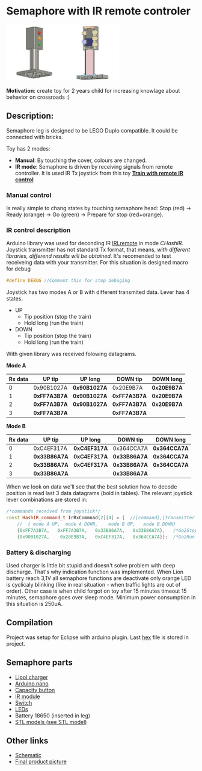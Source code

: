 # Semaphore with IR remote controler
<img src="https://github.com/JanZChlumu/Kids-Semaphore/blob/master/STL%20model/sem_view.png" width="150" height="150"><img src="https://github.com/JanZChlumu/Kids-Semaphore/blob/master/STL%20model/sem_cutted.png" width="150" height="150" alt="cutout">

**Motivation**: create toy for 2 years child for increasing knowlage about behavior on crossroads :)

## Description:
Semaphore leg is designed to be LEGO Duplo compatible. It could be connected with bricks.

Toy has 2 modes:

- **Manual**: By touching the cover, colours are changed.
- **IR mode**: Semaphore is driven by receiving signals from remote controller. It is used IR Tx joystick from this toy [ **Train with remote IR control**](https://www.lidl-shop.cz/PLAYTIVE-JUNIOR-Vlacek-na-dalkove-ovladani/p100246613)

### Manual control
Is really simple to chang states by touching semaphore head: Stop (red) -> Ready (orange) -> Go (green) -> Prepare for stop (red+orange).

### IR control description
Arduino library was used for deconding IR [IRLremote](https://github.com/NicoHood/IRLremote/blob/master/Readme.md) in mode _CHashIR_. Joystick transmitter has not standard Tx format, that means, _with different libraries, differend results will be obtained_. It's recomended to test receiveing data with your transmitter. For this situation is designed macro for debug
```cpp
#define DEBUG //Comment this for stop debuging
```
Joystick has two modes A or B with different transmited data. Lever has 4 states. 
- UP
  - Tip position (stop the train)
  - Hold long (run the train)
- DOWN
  - Tip position (stop the train)
  - Hold long (run the train)
  
 With given library was received folowing datagrams. 

**Mode A**

|Rx data|UP tip	   |UP long   |	DOWN tip  |	DOWN long |
| ---   | -------- | -------- | --------- | --------- |
|0      |0x90B1027A|**0x90B1027A**	|0x20E9B7A|**0x20E9B7A**|
|1      |**0xFF7A3B7A**|**0x90B1027A**	|**0xFF7A3B7A**|**0x20E9B7A**|
|2      |**0xFF7A3B7A**|**0x90B1027A**	|**0xFF7A3B7A**|**0x20E9B7A**|
|3      |**0xFF7A3B7A**|            |**0xFF7A3B7A**|	


**Mode B**

|Rx data|UP tip	   |UP long   |	DOWN tip  |	DOWN long |
| ---   | -------- | -------- | --------- | --------- |
|0      |0xC4EF317A    |**0xC4EF317A**|	    0x364CCA7A|	**0x364CCA7A**|
|1      |**0x33B86A7A**|**0xC4EF317A**|	**0x33B86A7A**|     **0x364CCA7A**|
|2      |**0x33B86A7A**|**0xC4EF317A**|	**0x33B86A7A**|	**0x364CCA7A**|
|3      |**0x33B86A7A**|              | **0x33B86A7A**|	          |


When we look on data we'll see that the best solution how to decode position is read last 3 data datagrams (bold in tables).
The relevant joystick lever combinations are stored in:
```cpp
/*commands received from joystick*/
const HashIR_command_t IrRxCommnad[2][4] = {  //[command],[transmitter mode A/B]
    //  { mode A UP,  mode A DOWN,    mode B UP,   mode B DOWN}
  	{0xFF7A3B7A,   0xFF7A3B7A,   0x33B86A7A,   0x33B86A7A},   /*Go2Stop (all TIP positions)*/
	{0x90B1027A,    0x20E9B7A,   0xC4EF317A,   0x364CCA7A}};  /*Go2Run (all long hold positions)*/
```
### Battery & discharging
Used charger is little bit stupid and doesn't solve problem with deep discharge. That's why indication function was implemented. When Lion battery reach 3,1V all semaphore functions are deactivate only orange LED is cyclicaly blinking (like in real situation - when traffic lights are out of order).
Other case is when child forgot on toy after 15 minutes timeout 15 minutes, semaphore goes over sleep mode. Minimum power consumption in this situation is 250uA.
## Compilation
Project was setup for Eclipse with arduino plugin. Last [hex](Kids-Semaphore/Semaphore/Release/Semaphore.hex) file is stored in project.
## Semaphore parts
* [Lipol charger](https://www.electroschematics.com/10551/tp4056-lipo-battery-charger-rc-toys/)
* [Arduino nano](https://www.aliexpress.com/item/ATMEGA328P-Pro-Mini-328-Mini-ATMEGA328-5V-16MHz-5V-16M-for-arduino/32831029894.html?spm=a2g0s.9042311.0.0.64d94c4dOIaAYn)
* [Capacity button](https://www.aliexpress.com/item/TTP223-Module-Capacitive-Touch-Switch-Button-Self-Lock-Key-Module-2-5-5-5V/32709015595.html?spm=a2g0s.9042311.0.0.27424c4d5RztuN)
* [IR module](https://www.tme.eu/cz/Document/c26cc9aca2ad933c9d4bdc84e43ef900/TSOP2238.pdf)
* [Switch](https://www.tme.eu/cz/details/s1501/posuvne-prepinace/)
* [LEDs](https://www.tme.eu/cz/Document/01421dc8dab8fa585126521a0ba7da49/OSXXXXA1K4A.pdf)
* Battery 18650 (inserted in leg)
* [STL models (see STL model)](https://www.thingiverse.com/thing:3239892)

## Other links
* [Schematic](https://github.com/JanZChlumu/Kids-Semaphore/blob/master/miscellaneous/Semaphore_schematic.pdf)
* [Final product picture](https://github.com/JanZChlumu/Kids-Semaphore/blob/master/miscellaneous/finished_set.jpg)
